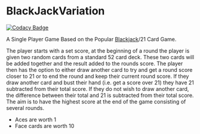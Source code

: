# BlackJackVariation

[![Codacy Badge](https://api.codacy.com/project/badge/Grade/f9927cab534f426899485d5d0a371f58)](https://app.codacy.com/manual/maw101/BlackJackVariation?utm_source=github.com&utm_medium=referral&utm_content=maw101/BlackJackVariation&utm_campaign=Badge_Grade_Dashboard)

A Single Player Game Based on the Popular [Blackjack](https://en.wikipedia.org/wiki/Blackjack)/21 Card Game.

The player starts with a set score, at the beginning of a round the player is given two random cards from a standard 52 card deck. These two cards will be added together and the result added to the rounds score. 
The player then has the option to either draw another card to try and get a round score closer to 21 or to end the round and keep their current round score.
If they draw another card and bust their hand (i.e. get a score over 21) they have 21 subtracted from their total score. If they do not wish to draw another card, the difference between their total and 21 is subtracted from their total score.
The aim is to have the highest score at the end of the game consisting of several rounds.

*  Aces are worth 1
*  Face cards are worth 10